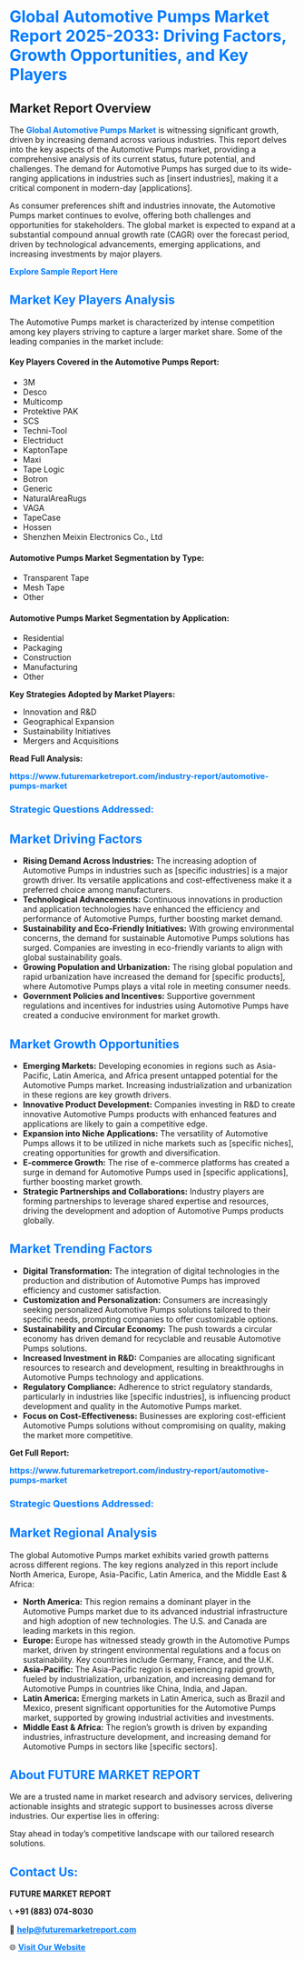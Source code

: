 <h1 style="color: #007BFF;">Global Automotive Pumps Market Report 2025-2033: Driving Factors, Growth Opportunities, and Key Players</h1>

<section id="overview">
<h2>Market Report Overview</h2>
<p>The <a href="https://www.futuremarketreport.com/industry-report/automotive-pumps-market" style="color: #007BFF; text-decoration: none;"><strong>Global Automotive Pumps Market</strong></a> is witnessing significant growth, driven by increasing demand across various industries. This report delves into the key aspects of the Automotive Pumps market, providing a comprehensive analysis of its current status, future potential, and challenges. The demand for Automotive Pumps has surged due to its wide-ranging applications in industries such as [insert industries], making it a critical component in modern-day [applications].</p>
<p>As consumer preferences shift and industries innovate, the Automotive Pumps market continues to evolve, offering both challenges and opportunities for stakeholders. The global market is expected to expand at a substantial compound annual growth rate (CAGR) over the forecast period, driven by technological advancements, emerging applications, and increasing investments by major players.</p>
</section>

<section id="overview">
<p><a href="https://www.futuremarketreport.com/request-sample/reportId=32769" style="color: #007BFF; text-decoration: none;"><strong>Explore Sample Report Here</strong></a></p>
</section>

<section id="key-players">
<h2 style="color: #007BFF;">Market Key Players Analysis</h2>
<p>The Automotive Pumps market is characterized by intense competition among key players striving to capture a larger market share. Some of the leading companies in the market include:</p>
<h4>Key Players Covered in the Automotive Pumps Report:</h4>
<ul><li>3M</li><li>Desco</li><li>Multicomp</li><li>Protektive PAK</li><li>SCS</li><li>Techni-Tool</li><li>Electriduct</li><li>KaptonTape</li><li>Maxi</li><li>Tape Logic</li><li>Botron</li><li>Generic</li><li>NaturalAreaRugs</li><li>VAGA</li><li>TapeCase</li><li>Hossen</li><li>Shenzhen Meixin Electronics Co., Ltd</li></ul>
<h4>Automotive Pumps Market Segmentation by Type:</h4>
<ul><li>Transparent Tape</li><li>Mesh Tape</li><li>Other</li></ul>

<h4>Automotive Pumps Market Segmentation by Application:</h4>
<ul><li>Residential</li><li>Packaging</li><li>Construction</li><li>Manufacturing</li><li>Other</li></ul>
<p><strong>Key Strategies Adopted by Market Players:</strong></p>
<ul>
<li>Innovation and R&D</li>
<li>Geographical Expansion</li>
<li>Sustainability Initiatives</li>
<li>Mergers and Acquisitions</li>
</ul>
</section>

<section>
<p><strong>Read Full Analysis: </strong></p><a href="https://www.futuremarketreport.com/industry-report/automotive-pumps-market" style="color: #007BFF; text-decoration: none;"><strong>https://www.futuremarketreport.com/industry-report/automotive-pumps-market</strong></a>
<h3 style="color: #007BFF;">Strategic Questions Addressed:</h3>
</section>

<section id="driving-factors">
<h2 style="color: #007BFF;">Market Driving Factors</h2>
<ul>
<li><strong>Rising Demand Across Industries:</strong> The increasing adoption of Automotive Pumps in industries such as [specific industries] is a major growth driver. Its versatile applications and cost-effectiveness make it a preferred choice among manufacturers.</li>
<li><strong>Technological Advancements:</strong> Continuous innovations in production and application technologies have enhanced the efficiency and performance of Automotive Pumps, further boosting market demand.</li>
<li><strong>Sustainability and Eco-Friendly Initiatives:</strong> With growing environmental concerns, the demand for sustainable Automotive Pumps solutions has surged. Companies are investing in eco-friendly variants to align with global sustainability goals.</li>
<li><strong>Growing Population and Urbanization:</strong> The rising global population and rapid urbanization have increased the demand for [specific products], where Automotive Pumps plays a vital role in meeting consumer needs.</li>
<li><strong>Government Policies and Incentives:</strong> Supportive government regulations and incentives for industries using Automotive Pumps have created a conducive environment for market growth.</li>
</ul>
</section>

<section id="growth-opportunities">
<h2 style="color: #007BFF;">Market Growth Opportunities</h2>
<ul>
<li><strong>Emerging Markets:</strong> Developing economies in regions such as Asia-Pacific, Latin America, and Africa present untapped potential for the Automotive Pumps market. Increasing industrialization and urbanization in these regions are key growth drivers.</li>
<li><strong>Innovative Product Development:</strong> Companies investing in R&D to create innovative Automotive Pumps products with enhanced features and applications are likely to gain a competitive edge.</li>
<li><strong>Expansion into Niche Applications:</strong> The versatility of Automotive Pumps allows it to be utilized in niche markets such as [specific niches], creating opportunities for growth and diversification.</li>
<li><strong>E-commerce Growth:</strong> The rise of e-commerce platforms has created a surge in demand for Automotive Pumps used in [specific applications], further boosting market growth.</li>
<li><strong>Strategic Partnerships and Collaborations:</strong> Industry players are forming partnerships to leverage shared expertise and resources, driving the development and adoption of Automotive Pumps products globally.</li>
</ul>
</section>

<section id="trending-factors">
<h2 style="color: #007BFF;">Market Trending Factors</h2>
<ul>
<li><strong>Digital Transformation:</strong> The integration of digital technologies in the production and distribution of Automotive Pumps has improved efficiency and customer satisfaction.</li>
<li><strong>Customization and Personalization:</strong> Consumers are increasingly seeking personalized Automotive Pumps solutions tailored to their specific needs, prompting companies to offer customizable options.</li>
<li><strong>Sustainability and Circular Economy:</strong> The push towards a circular economy has driven demand for recyclable and reusable Automotive Pumps solutions.</li>
<li><strong>Increased Investment in R&D:</strong> Companies are allocating significant resources to research and development, resulting in breakthroughs in Automotive Pumps technology and applications.</li>
<li><strong>Regulatory Compliance:</strong> Adherence to strict regulatory standards, particularly in industries like [specific industries], is influencing product development and quality in the Automotive Pumps market.</li>
<li><strong>Focus on Cost-Effectiveness:</strong> Businesses are exploring cost-efficient Automotive Pumps solutions without compromising on quality, making the market more competitive.</li>
</ul>
</section>

<section>
<p><strong>Get Full Report: </strong></p><a href="https://www.futuremarketreport.com/industry-report/automotive-pumps-market" style="color: #007BFF; text-decoration: none;"><strong>https://www.futuremarketreport.com/industry-report/automotive-pumps-market</strong></a>
<h3 style="color: #007BFF;">Strategic Questions Addressed:</h3>
</section>


<section id="regional-analysis">
<h2 style="color: #007BFF;">Market Regional Analysis</h2>
<p>The global Automotive Pumps market exhibits varied growth patterns across different regions. The key regions analyzed in this report include North America, Europe, Asia-Pacific, Latin America, and the Middle East & Africa:</p>
<ul>
<li><strong>North America:</strong> This region remains a dominant player in the Automotive Pumps market due to its advanced industrial infrastructure and high adoption of new technologies. The U.S. and Canada are leading markets in this region.</li>
<li><strong>Europe:</strong> Europe has witnessed steady growth in the Automotive Pumps market, driven by stringent environmental regulations and a focus on sustainability. Key countries include Germany, France, and the U.K.</li>
<li><strong>Asia-Pacific:</strong> The Asia-Pacific region is experiencing rapid growth, fueled by industrialization, urbanization, and increasing demand for Automotive Pumps in countries like China, India, and Japan.</li>
<li><strong>Latin America:</strong> Emerging markets in Latin America, such as Brazil and Mexico, present significant opportunities for the Automotive Pumps market, supported by growing industrial activities and investments.</li>
<li><strong>Middle East & Africa:</strong> The region’s growth is driven by expanding industries, infrastructure development, and increasing demand for Automotive Pumps in sectors like [specific sectors].</li>
</ul>
</section>

<footer>
<h2 style="color: #007BFF;">About FUTURE MARKET REPORT</h2>
<p>We are a trusted name in market research and advisory services, delivering actionable insights and strategic support to businesses across diverse industries. Our expertise lies in offering:</p>

<p>Stay ahead in today’s competitive landscape with our tailored research solutions.</p>

<h2 style="color: #007BFF;">Contact Us:</h2>
<p><strong>FUTURE MARKET REPORT</strong></p>
<p>📞 <strong>+91 (883) 074-8030</strong></p>
<p>📧 <strong><a href="mailto:help@futuremarketreport.com" style="color: #007BFF;">help@futuremarketreport.com</a></strong></p>
<p>🌐 <strong><a href="https://www.futuremarketreport.com/" style="color: #007BFF;">Visit Our Website</a></strong></p>
</footer>